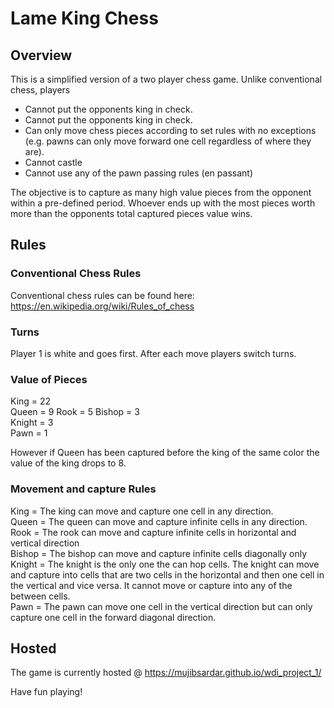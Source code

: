 # Lame King Chess


## Overview

This is a simplified version of a two player chess game. Unlike conventional chess, players
* Cannot put the opponents king in check.
* Cannot put the opponents king in check.
* Can only move chess pieces according to set rules with no exceptions (e.g. pawns can only move forward one cell regardless of where they are).
* Cannot castle
* Cannot use any of the pawn passing rules (en passant)

The objective is to capture as many high value pieces from the opponent within a pre-defined period. Whoever ends up with the most pieces
worth more than the opponents total captured pieces value wins.


## Rules

### Conventional Chess Rules

Conventional chess rules can be found here: https://en.wikipedia.org/wiki/Rules_of_chess

### Turns

Player 1 is white and goes first. After each move players switch turns.

### Value of Pieces

King = 22 	
Queen = 9
Rook = 5
Bishop = 3  	
Knight = 3  	
Pawn = 1

However if Queen has been captured before the king of the same color the value of the king drops to 8.

### Movement and capture Rules

King = The king can move and capture one cell in any direction.  	
Queen = The queen can move and capture infinite cells in any direction.
Rook = The rook can move and capture infinite cells in horizontal and vertical direction 	
Bishop = The bishop can move and capture infinite cells diagonally only  	
Knight = The knight is the only one the can hop cells. The knight can move and capture into cells that are two cells in the
horizontal and then one cell in the vertical and vice versa. It cannot move or capture into any of the between cells.  	
Pawn = The pawn can move one cell in the vertical direction but can only capture one cell in the forward diagonal direction.

## Hosted

The game is currently hosted @
https://mujibsardar.github.io/wdi_project_1/

Have fun playing!


